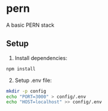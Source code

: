 # pern
A basic PERN stack

## Setup

1. Install dependencies:
```bash
npm install
```

2. Setup .env file:
```bash
mkdir -p config
echo "PORT=3000" > config/.env
echo "HOST=localhost" >> config/.env
```